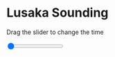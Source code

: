 <h1>Lusaka Sounding</h1>
<p>Drag the slider to change the time</p>

<div class="slidecontainer">
<input oninput='setImage(this)' class="slider" type="range" min="0" max="7" value="0" step="1" />
<img id='img'/>
</div>

<script>
var img = document.getElementById('img');
var img_array = ['/assets/images/skwt/skd_lusaka_wrfout_d01_2020-06-20_12:00:00.png',
'/assets/images/skwt/skd_lusaka_wrfout_d01_2020-06-20_18:00:00.png',
'/assets/images/skwt/skd_lusaka_wrfout_d01_2020-06-21_00:00:00.png',
'/assets/images/skwt/skd_lusaka_wrfout_d01_2020-06-21_06:00:00.png',
'/assets/images/skwt/skd_lusaka_wrfout_d01_2020-06-21_12:00:00.png',
'/assets/images/skwt/skd_lusaka_wrfout_d01_2020-06-21_18:00:00.png',
'/assets/images/skwt/skd_lusaka_wrfout_d01_2020-06-22_00:00:00.png',];
function setImage(obj)
{
        var value = obj.value;
        img.src = img_array[value];

}
</script>

